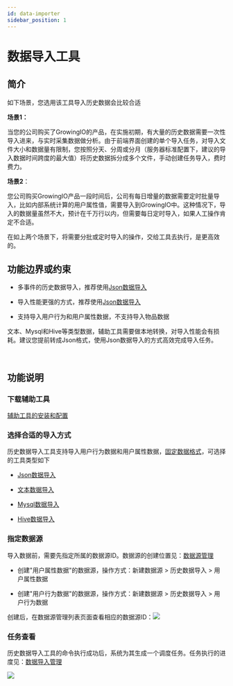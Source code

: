 ```yaml
---
id: data-importer
sidebar_position: 1
---
```


# 数据导入工具

## 简介[](#jian-jie)

如下场景，您选用该工具导入历史数据会比较合适

**场景1：**

当您的公司购买了GrowingIO的产品，在实施初期，有大量的历史数据需要一次性导入进来，与实时采集数据做分析。由于前端界面创建的单个导入任务，对导入文件大小和数据量有限制，您按照分天、分周或分月（服务器标准配置下，建议的导入数据时间跨度的最大值）将历史数据拆分成多个文件，手动创建任务导入，费时费力。

**场景2**：

您公司购买GrowingIO产品一段时间后，公司有每日增量的数据需要定时批量导入，比如内部系统计算的用户属性值，需要导入到GrowingIO中。这种情况下，导入的数据量虽然不大，预计在千万行以内，但需要每日定时导入，如果人工操作肯定不合适。

在如上两个场景下，将需要分批或定时导入的操作，交给工具去执行，是更高效的。


## 功能边界或约束[](#gong-neng-bian-jie-huo-yue-shu)

* 多事件的历史数据导入，推荐使用[Json数据导入](../../../developer-manual/toolbox/dataimporter/data-importer-json)​
    
* 导入性能更强的方式，推荐使用[Json数据导入](../../../developer-manual/toolbox/dataimporter/data-importer-json)​
    
* 支持导入用户行为和用户属性数据，不支持导入物品数据
    
文本、Mysql和Hive等类型数据，辅助工具需要做本地转换，对导入性能会有损耗。建议您提前转成Json格式，使用Json数据导入的方式高效完成导入任务。

​
## 功能说明[](#gong-neng-shuo-ming)

### 下载辅助工具[](#xia-zai-fu-zhu-gong-ju)

​[辅助工具的安装和配置](../../../developer-manual/toolbox/dataimporter/data-importer#功能边界或约束)​


### 选择合适的导入方式[](#xuan-ze-he-shi-de-dao-ru-fang-shi)

历史数据导入工具支持导入用户行为数据和用户属性数据，[固定数据格式](../../../product-manual/customer-data-platform/data-integration/data-import#数据导入格式)，可选择的工具类型如下

* ​[Json数据导入](../../../developer-manual/toolbox/dataimporter/data-importer-json)​
    
* ​[文本数据导入](../../../developer-manual/toolbox/dataimporter/data-importer-txt)​
    
* ​[Mysql数据导入](../../../developer-manual/toolbox/dataimporter/data-importer-mysql)​
    
* ​[Hive数据导入](../../../developer-manual/toolbox/dataimporter/data-importer-hive)​
    

### 指定数据源[](#zhi-ding-shu-ju-yuan)

导入数据前，需要先指定所属的数据源ID。数据源的创建位置见：[数据源管理](../../../product-manual/customer-data-platform/data-integration/datasource-manage)​

* 创建"用户属性数据"的数据源，操作方式：新建数据源 > 历史数据导入 > 用户属性数据
    
* 创建"用户行为数据"的数据源，操作方式：新建数据源 > 历史数据导入 > 用户行为数据
    
创建后，在数据源管理列表页面查看相应的数据源ID：![](https://gblobscdn.gitbook.com/assets%2F-M2qbZInaXgdm8kkNosp%2F-MQMBHo2WMWoLWAEcUix%2F-MQMD0b5FH58iKBUe3No%2Fimage.png?alt=media&token=6ffba948-5fbd-433c-b365-ac0facee1537)​


### 任务查看[](#ren-wu-cha-kan)

历史数据导入工具的命令执行成功后，系统为其生成一个调度任务。任务执行的进度见：[数据导入管理](../../../product-manual/customer-data-platform/data-integration/data-import)​

![](https://gblobscdn.gitbook.com/assets%2F-M2qbZInaXgdm8kkNosp%2F-MkW6V7nyui6VOb3sD6-%2F-MkW7w-vSJlkhumeTU5V%2Fimage.png?alt=media&token=c928995e-73a7-4260-b669-955715fe0982)
